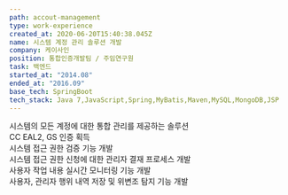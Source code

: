 ```yaml
---
path: accout-management
type: work-experience
created_at: 2020-06-20T15:40:38.045Z
name: 시스템 계정 관리 솔루션 개발
company: 케이사인
position: 통합인증개발팀 / 주임연구원
task: 백엔드
started_at: "2014.08"
ended_at: "2016.09"
base_tech: SpringBoot
tech_stack: Java 7,JavaScript,Spring,MyBatis,Maven,MySQL,MongoDB,JSP
---
```

시스템의 모든 계정에 대한 통합 관리를 제공하는 솔루션<br/>
CC EAL2, GS 인증 획득<br/>
시스템 접근 권한 검증 기능 개발<br/>
시스템 접근 권한 신청에 대한 관리자 결재 프로세스 개발<br/>
사용자 작업 내용 실시간 모니터링 기능 개발<br/>
사용자, 관리자 행위 내역 저장 및 위변조 탐지 기능 개발